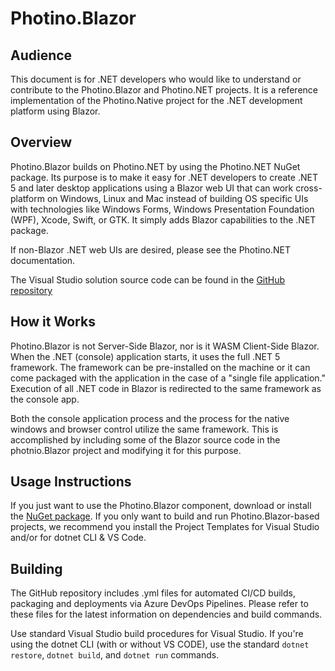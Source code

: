 # Photino.Blazor
## Audience
This document is for .NET developers who would like to understand or contribute to the Photino.Blazor and <span>Photino.</span>NET projects. It is a reference implementation of the Photino.Native project for the .NET development platform using Blazor.

## Overview
Photino.Blazor builds on <span>Photino.</span>NET by using the <span>Photino.</span>NET NuGet package. Its purpose is to make it easy for .NET developers to create .NET 5 and later desktop applications using a Blazor web UI that can work cross-platform on Windows, Linux and Mac instead of building OS specific UIs with technologies like Windows Forms, Windows Presentation Foundation (WPF), Xcode, Swift, or GTK. It simply adds Blazor capabilities to the .NET package.

If non-Blazor .NET web UIs are desired, please see the <span>Photino.</span>NET documentation.

The Visual Studio solution source code can be found in the [GitHub repository]( https://github.com/tryphotino/photino.Blazor )

## How it Works
Photino.Blazor is not Server-Side Blazor, nor is it WASM Client-Side Blazor. When the .NET (console) application starts, it uses the full .NET 5 framework. The framework can be pre-installed on the machine or it can come packaged with the application in the case of a "single file application." Execution of all .NET code in Blazor is redirected to the same framework as the console app.

Both the console application process and the process for the native windows and browser control utilize the same framework. This is accomplished by including some of the Blazor source code in the photnio.Blazor project and modifying it for this purpose.

## Usage Instructions 
If you just want to use the Photino.Blazor component, download or install the [NuGet package]( https://www.nuget.org/packages/Photino.Blazor/ ). If you only want to build and run Photino.Blazor-based projects, we recommend you install the Project Templates for Visual Studio and/or for dotnet CLI & VS Code.

## Building
The GitHub repository includes .yml files for automated CI/CD builds, packaging and deployments via Azure DevOps Pipelines. Please refer to these files for the latest information on dependencies and build commands.

Use standard Visual Studio build procedures for Visual Studio. If you're using the dotnet CLI (with or without VS CODE), use the standard `dotnet restore`, `dotnet build`, and `dotnet run` commands. 
